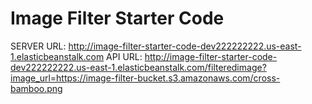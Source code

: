 # Image Filter Starter Code
SERVER URL: http://image-filter-starter-code-dev222222222.us-east-1.elasticbeanstalk.com
API URL: http://image-filter-starter-code-dev222222222.us-east-1.elasticbeanstalk.com/filteredimage?image_url=https://image-filter-bucket.s3.amazonaws.com/cross-bamboo.png